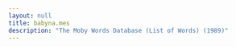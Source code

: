 ```yaml
---
layout: null
title: babyna.mes
description: "The Moby Words Database (List of Words) (1989)"
---
```

